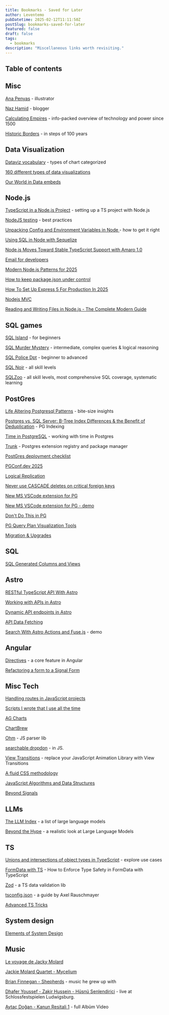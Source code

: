 ```yaml
---
title: Bookmarks - Saved for Later
author: Leventemo
pubDatetime: 2025-02-12T11:11:50Z
postSlug: bookmarks-saved-for-later
featured: false
draft: false
tags:
  - bookmarks
description: "Miscellaneous links worth revisiting."
---
```


## Table of contents

## Misc

[Ana Penyas](https://anapenyas.es/) - illustrator

[Naz Hamid](https://nazhamid.com/journal/) - blogger

[Calculating Empires](https://calculatingempires.net) - info-packed overview of technology and power since 1500

[Historic Borders](https://historicborders.app) - in steps of 100 years

## Data Visualization

[Dataviz vocabulary](https://ft-interactive.github.io/visual-vocabulary/) - types of chart categorized

[160 different types of data visualizations](https://datavizproject.com/)

[Our World in Data embeds](https://ourworldindata.org/new-feature-embed-archived-charts)

## Node.js

[TypeScript in a Node.js Project](https://www.robinwieruch.de/typescript-node-js/) - setting up a TS project with Node.js

[NodeJS testing](https://github.com/goldbergyoni/nodejs-testing-best-practices) - best practices

[Unpacking Config and Environment Variables in Node ](https://blog.platformatic.dev/stop-losing-sleep-over-nodejs-config-heres-how-to-get-it-right) - how to get it right

[Using SQL in Node with Sequelize](https://blog.appsignal.com/2025/06/11/using-sql-in-nodejs-with-sequelize.html)

[Node.js Moves Toward Stable TypeScript Support with Amaro 1.0](https://socket.dev/blog/node-js-moves-toward-stable-typescript-support-with-amaro-1-0)

[Email for developers](https://resend.com/)

[Modern Node.js Patterns for 2025](https://kashw1n.com/blog/nodejs-2025/)

[How to keep package.json under control](https://blog.val.town/gardening-dependencies)

[How To Set Up Express 5 For Production In 2025](https://www.reactsquad.io/blog/how-to-set-up-express-5-in-2025)

[Nodejs MVC](https://medium.com/@ebwittenberg/create-a-simple-inventory-management-app-using-postgresql-and-express-d8b0cdc8f731)

[Reading and Writing Files in Node.js - The Complete Modern Guide](https://nodejsdesignpatterns.com/blog/reading-writing-files-nodejs/?cmid=5f2923c8-f4b1-4792-a2f6-bdf16fe9013e)

## SQL games

[SQL Island](https://sql-island.informatik.uni-kl.de/) - for beginners

[SQL Murder Mystery](https://mystery.knightlab.com/) - intermediate, complex queries & logical reasoning

[SQL Police Dpt](https://sqlpd.com/) - beginner to advanced

[SQL Noir](https://www.sqlnoir.com) - all skill levels

[SQLZoo](https://sqlzoo.net/wiki/SQL_Tutorial) - all skill levels, most comprehensive SQL coverage, systematic learning

## PostGres

[Life Altering Postgresql Patterns](https://mccue.dev/pages/3-11-25-life-altering-postgresql-patterns) - bite-size insights

[Postgres vs. SQL Server: B-Tree Index Differences & the Benefit of Deduplication](https://pganalyze.com/blog/postgresql-vs-sql-server-btree-index-deduplication) - PG Indexing

[Time in PostgreSQL](https://boringsql.com/posts/know-the-time-in-postgresql/) - working with time in Postgres

[Trunk](https://pgt.dev/) - Postgres extension registry and package manager

[PostGres deployment checklist](https://stormatics.tech/blogs/checklist-is-your-postgresql-deployment-production-grade)

[PGConf.dev 2025](https://www.youtube.com/playlist?list=PLTw6f6dqzO1tCLr_OHjZ37kY2r35u2tCq#pgconfdev2025)

[Logical Replication](https://boringsql.com/posts/logication-replication-introduction/)

[Never use CASCADE deletes on critical foreign keys](https://vince.beehiiv.com/p/how-i-dropped-the-production-database-on-a-friday-night)

[New MS VSCode extension for PG](https://www.youtube.com/watch?v=wzyY7GNV7Xo)

[New MS VSCode extension for PG - demo](https://www.youtube.com/watch?v=wzyY7GNV7Xo)

[Don't Do This in PG](https://mail.google.com/mail/u/0/#inbox/FMfcgzQbgJHfXGmdFmwtXnjClqGpPcJJ)

[PG Query Plan Visualization Tools](https://www.pgmustard.com/blog/postgres-query-plan-visualization-tools)

[Migration & Upgrades](https://severalnines.com/blog/migration-and-upgrades-achieving-near-zero-downtime-in-postgresql/)

## SQL

[SQL Generated Columns and Views](https://tighten.com/insights/sql-generated-columns-and-views-how-to-use-them-in-your-laravel-app/?utm_source=laravelnews&utm_medium=link&utm_campaign=laravelnews)

## Astro

[RESTful TypeScript API With Astro](https://www.youtube.com/watch?v=2Mo3q_7NfCY)

[Working with APIs in Astro](https://www.youtube.com/watch?v=iX-mTitP4aE)

[Dynamic API endpoints in Astro](https://www.youtube.com/watch?v=Q1GJpcJLXhQ&t=11s)

[API Data Fetching](https://www.youtube.com/watch?v=9wXdv7rHW2w&t=5s)

[Search With Astro Actions and Fuse.js](https://css-tricks.com/powering-search-with-astro-actions-and-fuse-js/) - demo

## Angular

[Directives](https://medium.com/coreteq/directives-a-core-feature-of-the-angular-toolkit-34ccec531e19) - a core feature in Angular

[Refactoring a form to a Signal Form](https://timdeschryver.dev/blog/refactoring-a-form-to-a-signal-form)

## Misc Tech

[Handling routes in JavaScript projects](https://www.seancdavis.com/posts/handling-routes-in-javascript-projects)

[Scripts I wrote that I use all the time](https://evanhahn.com/scripts-i-wrote-that-i-use-all-the-time/)

[AG Charts](https://www.ag-grid.com/charts/gallery/?utm_source=charts-homepage&utm_medium=hero-section&utm_campaign=homepage-cta)

[ChartBrew](https://github.com/chartbrew/chartbrew)

[Ohm](https://ohmjs.org/) - JS parser lib

[searchable dropdon](https://javascript.plainenglish.io/how-to-build-a-searchable-dropdown-with-fetch-api-and-json-data-ab409d1b244a) - in JS.

[View Transitions](https://www.builder.io/blog/view-transitions) - replace your JavaScript Animation Library with View Transitions

[A fluid CSS methodology](https://willybrauner.com/journal/a-fluid-css-methodology)

[JavaScript Algorithms and Data Structures](https://github.com/trekhleb/javascript-algorithms)

[Beyond Signals](https://www.youtube.com/watch?v=DZPSAOBnBAM)

## LLMs

[The LLM Index](https://sapling.ai/llm/index) - a list of large language models

[Beyond the Hype](https://www.youtube.com/watch?v=Pv0cfsastFs) - a realistic look at Large Language Models

## TS

[Unions and intersections of object types in TypeScript](https://2ality.com/2025/03/object-type-union-intersection.html) - explore use cases

[FormData with TS](https://www.freecodecamp.org/news/how-to-enforce-type-safety-in-formdata-with-typescript/) - How to Enforce Type Safety in FormData with TypeScript

[Zod](https://didoesdigital.com/blog/zod-overview/) - a TS data validation lib

[tsconfig.json](https://2ality.com/2025/01/tsconfig-json.html) - a guide by Axel Rauschmayer

[Advanced TS Tricks](https://egghead.io/advanced-type-script-tricks-for-cleaner-safer-code~v5rnf?utm_campaign=Advanced%20TypeScript%20Tricks%20for%20Cleaner%2C%20Safer%20Code&utm_content=Advanced%20TypeScript%20Tricks%20for%20Cleaner%2C%20Safer%20Code&utm_medium=email_action&utm_source=customer.io
)

## System design

[Elements of System Design](https://github.com/jarulraj/periodic-table?ref=sidebar)

## Music

[Le voyage de Jacky Molard](https://www.youtube.com/watch?v=6giMf9YAuTw)

[Jackie Molard Quartet - Mycelium](https://www.youtube.com/playlist?list=OLAK5uy_mz6rFziAHYRH0zLXZPs-yNhRVzeOFaAJI)

[Brian Finnegan - Shepherds](https://brianfinnegan.bandcamp.com/album/shepherds-3) - music he grew up with

[Dhafer Youssef - Zakir Hussein - Hüsnü Senlendirici](https://www.youtube.com/watch?v=4Elh8WytKfA) - live at Schlossfestspielen Ludwigsburg.

[Aytaç Doğan - Kanun Resitali 1](https://www.youtube.com/watch?v=VS3LafxrMIs) - full Albüm Video
